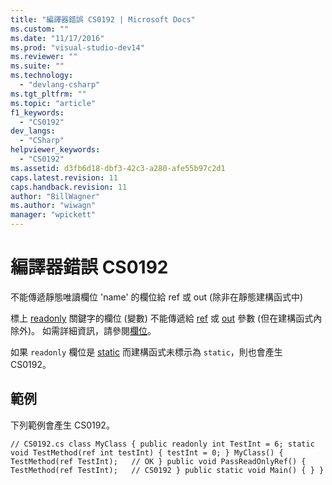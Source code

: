 ```yaml
---
title: "編譯器錯誤 CS0192 | Microsoft Docs"
ms.custom: ""
ms.date: "11/17/2016"
ms.prod: "visual-studio-dev14"
ms.reviewer: ""
ms.suite: ""
ms.technology: 
  - "devlang-csharp"
ms.tgt_pltfrm: ""
ms.topic: "article"
f1_keywords: 
  - "CS0192"
dev_langs: 
  - "CSharp"
helpviewer_keywords: 
  - "CS0192"
ms.assetid: d3fb6d18-dbf3-42c3-a280-afe55b97c2d1
caps.latest.revision: 11
caps.handback.revision: 11
author: "BillWagner"
ms.author: "wiwagn"
manager: "wpickett"
---
```

# 編譯器錯誤 CS0192
不能傳遞靜態唯讀欄位 'name' 的欄位給 ref 或 out \(除非在靜態建構函式中\)  
  
 標上 [readonly](/dotnet/csharp/language-reference/keywords/readonly) 關鍵字的欄位 \(變數\) 不能傳遞給 [ref](/dotnet/csharp/language-reference/keywords/ref) 或 [out](/dotnet/csharp/language-reference/keywords/out) 參數 \(但在建構函式內除外\)。 如需詳細資訊，請參閱[欄位](/dotnet/csharp/programming-guide/classes-and-structs/fields)。  
  
 如果 `readonly` 欄位是 [static](/dotnet/csharp/language-reference/keywords/static) 而建構函式未標示為 `static`，則也會產生 CS0192。  
  
## 範例  
 下列範例會產生 CS0192。  
  
```  
// CS0192.cs class MyClass { public readonly int TestInt = 6; static void TestMethod(ref int testInt) { testInt = 0; } MyClass() { TestMethod(ref TestInt);   // OK } public void PassReadOnlyRef() { TestMethod(ref TestInt);   // CS0192 } public static void Main() { } }  
```
